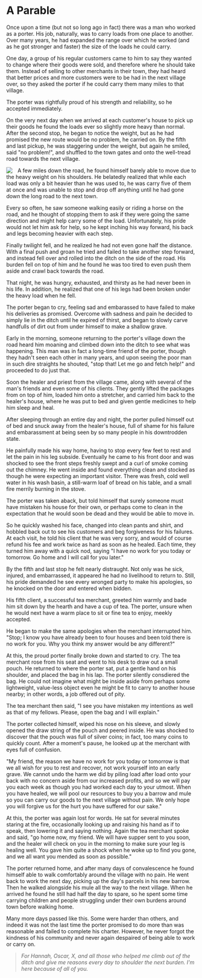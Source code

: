 # A Parable

Once upon a time (but not so long ago in fact) there was a man who worked as a porter. His job, naturally, was to carry loads from one place to another. Over many years, he had expanded the range over which he worked (and as he got stronger and faster) the size of the loads he could carry.

One day, a group of his regular customers came to him to say they wanted to change where their goods were sold, and therefore where he should take them. Instead of selling to other merchants in their town, they had heard that better prices and more customers were to be had in the next village over, so they asked the porter if he could carry them many miles to that village.

The porter was rightfully proud of his strength and reliability, so he accepted immediately.

On the very next day when we arrived at each customer's house to pick up their goods he found the loads ever so slightly more heavy than normal. After the second stop, he began to notice the weight, but as he had promised the new route would be no problem, he carried on. By the fifth and last pickup, he was staggering under the weight, but again he smiled, said "no problem!", and shuffled to the town gates and onto the well-tread road towards the next village.

<img style="float: left; margin-right: 1em;" src="/images/porter-1.png">

A few miles down the road, he found himself barely able to move due to the heavy weight on his shoulders. He belatedly realized that while each load was only a bit heavier than he was used to, he was carry five of them at once and was unable to stop and drop off anything until he had gone down the long road to the next town.

Every so often, he saw someone walking easily or riding a horse on the road, and he thought of stopping them to ask if they were going the same direction and might help carry some of the load. Unfortunately, his pride would not let him ask for help, so he kept inching his way forward, his back and legs becoming heavier with each step.

Finally twilight fell, and he realized he had not even gone half the distance. With a final push and groan he tried and failed to take another step forward, and instead fell over and rolled into the ditch on the side of the road. His burden fell on top of him and he found he was too tired to even push them aside and crawl back towards the road.

That night, he was hungry, exhausted, and thirsty as he had never been in his life. In addition, he realized that one of his legs had been broken under the heavy load when he fell.

The porter began to cry, feeling sad and embarassed to have failed to make his deliveries as promised. Overcome with sadness and pain he decided to simply lie in the ditch until he expired of thirst, and began to slowly carve handfulls of dirt out from under himself to make a shallow grave.

Early in the morning, someone returning to the porter's village down the road heard him moaning and climbed down into the ditch to see what was happening. This man was in fact a long-time friend of the porter, though they hadn't seen each other in many years, and upon seeing the poor man in such dire straights he shouted, "stop that! Let me go and fetch help!" and proceeded to do just that.

Soon the healer and priest from the village came, along with several of the man's friends and even some of his clients. They gently lifted the packages from on top of him, loaded him onto a stretcher, and carried him back to the healer's house, where he was put to bed and given gentle medicines to help him sleep and heal.

After sleeping through an entire day and night, the porter pulled himself out of bed and snuck away from the healer's house, full of shame for his failure and embarassment at being seen by so many people in his downtrodden state.

He painfully made his way home, having to stop every few feet to rest and let the pain in his leg subside. Eventually he came to his front door and was shocked to see the front steps freshly swept and a curl of smoke coming out the chimney. He went inside and found everything clean and stocked as though he were expecting an important visitor. There was fresh, cold well water in his wash basin, a still-warm loaf of bread on his table, and a small fire merrily burning in the stove.

The porter was taken aback, but told himself that surely someone must have mistaken his house for their own, or perhaps come to clean in the expectation that he would soon be dead and they would be able to move in.

So he quickly washed his face, changed into clean pants and shirt, and hobbled back out to see his customers and beg forgiveness for his failures. At each visit, he told his client that he was very sorry, and would of course refund his fee and work twice as hard as soon as he healed. Each time, they turned him away with a quick nod, saying "I have no work for you today or tomorrow. Go home and I will call for you later."

By the fifth and last stop he felt nearly distraught. Not only was he sick, injured, and embarrassed, it appeared he had no livelihood to return to. Still, his pride demanded he see every wronged party to make his apologies, so he knocked on the door and entered when bidden.

His fifth client, a successful tea merchant, greeted him warmly and bade him sit down by the hearth and have a cup of tea. The porter, unsure when he would next have a warm place to sit or fine tea to enjoy, meekly accepted.

He began to make the same apologies when the merchant interrupted him. "Stop; I know you have already been to four houses and been told there is no work for you. Why you think my answer would be any different?"

At this, the proud porter finally broke down and started to cry. The tea merchant rose from his seat and went to his desk to draw out a small pouch. He returned to where the porter sat, put a gentle hand on his shoulder, and placed the bag in his lap. The porter silently consdiered the bag. He could not imagine what might be inside aside from perhaps some lightweight, value-less object even he might be fit to carry to another house nearby; in other words, a job offered out of pity.

The tea merchant then said, "I see you have mistaken my intentions as well as that of my fellows. Please, open the bag and I will explain."

The porter collected himself, wiped his nose on his sleeve, and slowly opened the draw string of the pouch and peered inside. He was shocked to discover that the pouch was full of silver coins; in fact, too many coins to quickly count. After a moment's pause, he looked up at the merchant with eyes full of confusion.

"My friend, the reason we have no work for you today or tomorrow is that we all wish for you to rest and recover, not work yourself into an early grave. We cannot undo the harm we did by piling load after load onto your back with no concern aside from our increased profits, and so we will pay you each week as though you had worked each day to your utmost. When you have healed, we will pool our resources to buy you a barrow and mule so you can carry our goods to the next village without pain. We only hope you will forgive us for the hurt you have suffered for our sake."

At this, the porter was again lost for words. He sat for several minutes staring at the fire, occasionally looking up and raising his hand as if to speak, then lowering it and saying nothing. Again the tea merchant spoke and said, "go home now, my friend. We will have supper sent to you soon, and the healer will check on you in the morning to make sure your leg is healing well. You gave him quite a shock when he woke up to find you gone, and we all want you mended as soon as possible."

The porter returned home, and after many days of convalescence he found himself able to walk comfortably around the village with no pain. He went back to work the next day, picking up the day's parcels in his new barrow. Then he walked alongside his mule all the way to the next village. When he arrived he found he still had half the day to spare, so he spent some time carrying children and people struggling under their own burdens around town before walking home.

Many more days passed like this. Some were harder than others, and indeed it was not the last time the porter promised to do more than was reasonable and failed to complete his charter. However, he never forgot the kindness of his community and never again despaired of being able to work or carry on.

> _For Hannah, Oscar, X, and all those who helped me climb out of the ditch and give me reasons every day to shoulder the next burden. I'm here because of all of you._